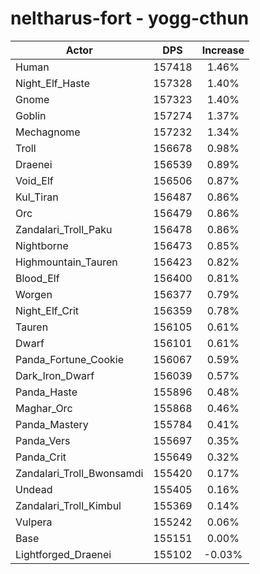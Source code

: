 # neltharus-fort - yogg-cthun
| Actor | DPS | Increase |
|---|:---:|:---:|
|Human|157418|1.46%|
|Night_Elf_Haste|157328|1.40%|
|Gnome|157323|1.40%|
|Goblin|157274|1.37%|
|Mechagnome|157232|1.34%|
|Troll|156678|0.98%|
|Draenei|156539|0.89%|
|Void_Elf|156506|0.87%|
|Kul_Tiran|156487|0.86%|
|Orc|156479|0.86%|
|Zandalari_Troll_Paku|156478|0.86%|
|Nightborne|156473|0.85%|
|Highmountain_Tauren|156423|0.82%|
|Blood_Elf|156400|0.81%|
|Worgen|156377|0.79%|
|Night_Elf_Crit|156359|0.78%|
|Tauren|156105|0.61%|
|Dwarf|156101|0.61%|
|Panda_Fortune_Cookie|156067|0.59%|
|Dark_Iron_Dwarf|156039|0.57%|
|Panda_Haste|155896|0.48%|
|Maghar_Orc|155868|0.46%|
|Panda_Mastery|155784|0.41%|
|Panda_Vers|155697|0.35%|
|Panda_Crit|155649|0.32%|
|Zandalari_Troll_Bwonsamdi|155420|0.17%|
|Undead|155405|0.16%|
|Zandalari_Troll_Kimbul|155369|0.14%|
|Vulpera|155242|0.06%|
|Base|155151|0.00%|
|Lightforged_Draenei|155102|-0.03%|
